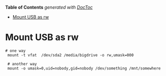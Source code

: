 <!-- START doctoc generated TOC please keep comment here to allow auto update -->
<!-- DON'T EDIT THIS SECTION, INSTEAD RE-RUN doctoc TO UPDATE -->
**Table of Contents**  *generated with [DocToc](https://github.com/thlorenz/doctoc)*

- [Mount USB as rw](#mount-usb-as-rw)

<!-- END doctoc generated TOC please keep comment here to allow auto update -->

# Mount USB as rw

```
# one way
 mount -t vfat  /dev/sda2 /media/bigdrive -o rw,umask=000
 
 # another way
 mount -o umask=0,uid=nobody,gid=nobody /dev/something /mnt/somewhere
 ```
